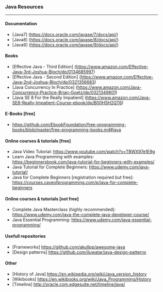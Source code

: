 ### Java Resources
------

#### Documentation

* [Java7] (https://docs.oracle.com/javase/7/docs/api/)
* [Java8] (https://docs.oracle.com/javase/8/docs/api/)
* [Java9] (https://docs.oracle.com/javase/9/docs/api/)

#### Books
 * [Effective Java - Third Edition] (https://www.amazon.com/Effective-Java-3rd-Joshua-Bloch/dp/0134685997)
 * [Effective Java - Second Edition] (https://www.amazon.com/Effective-Java-2nd-Joshua-Bloch/dp/0321356683)
 * [Java Concurrency In Practice] (https://www.amazon.com/Java-Concurrency-Practice-Brian-Goetz/dp/0321349601)
 * [Java SE 8 For the Really Impatient] (https://www.amazon.com/Java-SE8-Really-Impatient-Course-ebook/dp/B00HSH2QT6)

#### E-Books [free]

 * https://github.com/EbookFoundation/free-programming-books/blob/master/free-programming-books.md#java

#### Online courses & tutorials [free]

* Java Video Tutorial: https://www.youtube.com/watch?v=TBWX97e1E9g
* Learn Java Programming with examples: https://beginnersbook.com/java-tutorial-for-beginners-with-examples/
* Java Tutorial for Complete Beginners: https://www.udemy.com/java-tutorial/
* Java for Complete Beginners [registration required but free]: https://courses.caveofprogramming.com/p/java-for-complete-beginners

#### Online courses & tutorials [not free]

* Complete Java Masterclass (highly recommended): https://www.udemy.com/java-the-complete-java-developer-course/
* Java Essential Programming: https://www.udemy.com/java-essential-programming/

#### Usefull repositories

* [Frameworks] https://github.com/akullpp/awesome-java
* [Design patterns] https://github.com/iluwatar/java-design-patterns

#### Other

* [History of Java] https://en.wikipedia.org/wiki/Java_version_history
* [Wikibooks] https://en.wikibooks.org/wiki/Java_Programming/History
* [Timeline] http://oracle.com.edgesuite.net/timeline/java/
